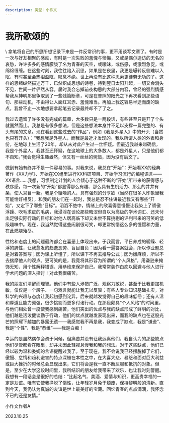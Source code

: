```yaml
---
description: 类型：小作文
---
```


# 我所歌颂的



\\       拿笔将自己的所思所想记录下来是一件反常识的事，更不用谈写文章了。有时是一次与好友相聚的感动，有时是一次失败的羞愧与懊悔，又或是偶尔造访的无名的哀愁，许许多多的感情朦胧了名为青春的天空，或暧昧，或伤感，或激烈急促，或绵绵缠缠。在这些时刻，我往往陷入沉思，如果是在夜里，我更是辗转反侧难以入眠，有时甚至会热泪盈眶、叹息不绝。世上再没有比这种思索更徒劳无功的了。这样的思绪纵然描述万千，已然织成思想的诗卷，待到翌日太阳升起，一切又会消失不见，世间一片俨然从容。届时我会忘掉前夜构思的大部分内容，曾经的强烈情感帮我从神明那里争取到了一些残篇断章，可是在普照的阳光之下再次看到那些语句、那些动机，不由得让人面红耳赤、羞愧难当。再加上我这容易半途而废的缺点，我曾不止一次地想要拿起笔去记录最终却不了了之。

&#x20;      我过去遗留了许多没有完成的篇章，大多数只是一两段话，有些甚至只是开了个头就戛然而止。我总是有很多想法，但是这些想法本身并不足以支撑一篇完整的、有头有尾的文章。现在看到这些过去的“作品”，例如《我是外星人》中的开头（当然也只有开头）：“我想我是外星人，而我是最近才发现的。我以所谓人类的外表和身份，在地球上生活了20年，却从未对此产生过一丝怀疑。但最近我越来越确信，我是个外星人，我甚至还怀疑，在这地球上的大多数人，都是外星人，只是他们都不自知。”我会觉得生趣盎然，但又有一丝丝的惋惜，因为没有后文了。

&#x20;      做到有始有终并不是一件容易的事。对我来说，我总在“开始”：开始看XX的经典著作《XX力学》、开始在XX组里进行XX科研项目、开始学习流行的编程语言——XX语言......我想，习惯制定计划的人会倾心于这种不断的“开始”所带来的获得感与秩序感，每一次新的“开始”都显得那么有趣、那么具有生机活力、那么的井井有条，使人耳目一新。我是个聒噪的人，具有强烈的分享欲（当然在很多人印象里我可能恰好相反），和我的朋友们在一起时，我总是忍不住讲最近我又有哪些“开始”，又定下了哪些“目标”。滔滔不绝中，情绪上的欣喜得意慢慢让我染上了骄傲浮躁、吹毛求疵的毛病，我浸淫在谈论那些晦涩但自以为高级的学术词汇、还未付出足够实际行动的目标和对他人居高临下却又未尝不算挑剔的评判带来的可笑的低级趣味中。现在，我当然觉得这些闹剧很可笑，却更常惋惜这么多的憧憬和力量，在此燃烧殆尽。

&#x20;      性格和态度上的问题最终都会在喜恶上体现出来。于我而言，平日养成的骄躁、轻浮的脾性，让我愈发的趋逸恶劳、盲目自负：因为看一遍答案就会，所以作业题总是对着答案写；因为课上听懂了，所以课下不再去推导公式；因为嫌麻烦，所以不去揣摩他人的观点。更可笑的是，我竟将其形容为所谓的“个人风格”，用谦逊来掩饰无知、用个性解释错误、用恭维来保护自己。我常常装作白痴以回避与他人进行学术问题的深入探讨！对此我很痛苦。

&#x20;      我的朋友们清醒而理智。他们中有些人涉猎广泛、观察力敏锐，甚至于比我更加机敏，仅仅是一个段子、一句戏言就能让我无以反驳；有些人专业知识基础扎实，对科学的兴趣与态度让我起初感到诧异，后来就越发觉得自己的趣味低俗；还有人温和厚道且能力颇强，很少挑剔而更多付诸行动。在那段颇具“个人风格”的时间里，与他们相处曾一度使我感到痛苦，他们突出的优点与我的缺点形成了鲜明的对比，他们越是活泼健谈勤于行动，他们的优点就越发表现出来，而我的缺点也在这股光芒的照耀下越加的暴露无遗——我感觉我不再是我，我变成了缺点，我是“谦逊”、我是“个性”、我是“恭维”——我是白痴！

&#x20;       幸运的是虽然偶尔会疏于问候，但痛苦并没有让我远离他们，我自认为的那些缺点他们尽管都看在眼里，却并未因此轻视怠慢我和我的想法。对于这些缺点，他们已经以较为温和委婉的言语提醒过我了。至于现在，我不会说我已经摆脱掉了它们，傲慢、怠惰和趋利避害的特点深植在本性之中，在大喜大悲、暴怒和面对巨大利益或巨大挫折的时候总会显现出来，它们将会是我一直不断屈服和抵抗的对象。但是，至少在大学这段时间里，我所结识的朋友给我带来了欢乐，也让我时刻警醒。我想有一段话会是很好的总结：“比起名气、美酒、爱情与知识，更高贵幸福的一定是友谊。唯有它使我挣脱了惰性，让年轻岁月免于颓废，保持黎明般的清新。直到今天，我仍认为真诚的友谊是世上最美好的宝藏。回忆青春的点点滴滴，我怀念不已的还是友情。”

小作文作者A

2023.10.25
